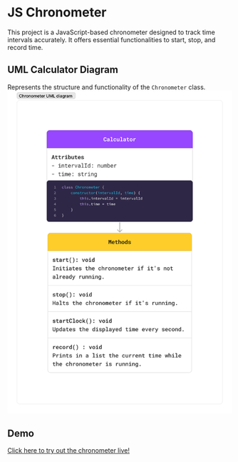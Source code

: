 # JS Chronometer
This project is a JavaScript-based chronometer designed to track time intervals accurately. It offers essential functionalities to start, stop, and record time.

## UML Calculator Diagram
Represents the structure and functionality of the `Chronometer` class.
![UML_Chronometer](images/chronometer-uml.png)

## Demo

[Click here to try out the chronometer live!](https://js-time-tracker.netlify.app/)